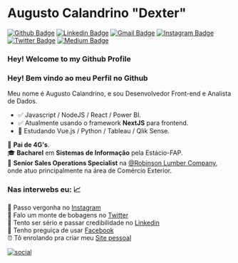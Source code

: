 # Augusto Calandrino "Dexter" 

[![Github Badge](https://img.shields.io/badge/-Github-000?style=flat-square&logo=Github&logoColor=white&link=https://github.com/lucasgdb)](https://github.com/augustocalandrino)
[![Linkedin Badge](https://img.shields.io/badge/-LinkedIn-blue?style=flat-square&logo=Linkedin&logoColor=white&link=https://www.linkedin.com/in/augustocalandrino/)](https://www.linkedin.com/in/augustocalandrino/)
[![Gmail Badge](https://img.shields.io/badge/-Gmail-c14438?style=flat-square&logo=Gmail&logoColor=white&link=mailto:augustocalandrino@gmail.com)](mailto:augustocalandrino@gmail.com)
[![Instagram Badge](https://img.shields.io/badge/-Instagram-C13584?style=flat-square&labelColor=C13584&logo=instagram&logoColor=white&link=https://www.instagram.com/codepwr/)](https://www.instagram.com/augustocalandrino/)
[![Twitter Badge](https://img.shields.io/badge/-Twitter-gray?style=flat-square&logo=twitter&logoColor=blue&link=https://twitter.com/augustodexter)](https://twitter.com/augustodexter)
[![Medium Badge](https://img.shields.io/badge/-Medium-blue?style=flat-square&logo=medium&logoColor=black&link=https://medium.com/@augustocalandrino)](https://medium.com/@augustocalandrino)


### Hey! Welcome to my Github Profile


### Hey! Bem vindo ao meu Perfil no Github

Meu nome é Augusto Calandrino, e sou Desenvolvedor Front-end e Analista de Dados.

- :white_check_mark: Javascript / NodeJS / React / Power BI.
- :white_check_mark: Atualmente usando o framework **NextJS** para frontend.
- :green_book: Estudando Vue.js / Python / Tableau / Qlik Sense.

👨 **Pai de 4G's**. <br/>
🎓 **Bacharel** em **Sistemas de Informação** pela Estácio-FAP. <br/>
🚢 **Senior Sales Operations Specialist** na [@Robinson Lumber Company](http://www.roblumco.com/), onde atuo principalmente na área de Comércio Exterior.

### Nas interwebs eu: 📈
📸 Passo vergonha no [Instagram](https://www.instagram.com/augustocalandrino/) <br/>
🧻 Falo um monte de bobagens no [Twitter](https://twitter.com/augustodexter) <br/>
🚧 Tento ser sério e passar credibilidade no [Linkedin](https://www.linkedin.com/in/augustocalandrino/) <br/>
👻 Tenho preguiça de usar [Facebook](https://www.facebook.com/augusto.dexter) <br/>
⏰ Tô enrolando pra criar meu [Site pessoal](mailto:augustocalandrino@gmail.com)


[![social](https://img.shields.io/badge/ENTRAR_EM_CONTATO_AGORA--red?style=for-the-badge)](mailto:augustocalandrino@gmail.com)
